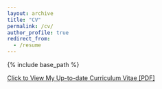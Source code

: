 ```yaml
---
layout: archive
title: "CV"
permalink: /cv/
author_profile: true
redirect_from:
  - /resume
---
```


{% include base_path %}

[Click to View My Up-to-date Curriculum Vitae [PDF]](../files/CV/Xiaoyang-cv-091024.pdf)



<!-- <embed src="../files/mingzhe-cv.pdf" width="650" height="1800" type='application/pdf'> -->
